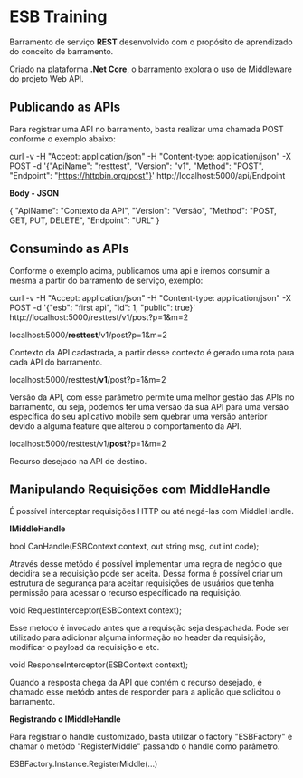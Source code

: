ESB Training
===================


Barramento de serviço **REST** desenvolvido com o propósito de aprendizado do conceito de barramento.

Criado na plataforma **.Net Core**, o barramento explora o uso de Middleware do projeto Web API.

Publicando as APIs
-------
Para registrar uma API no barramento, basta realizar uma chamada POST conforme o exemplo abaixo:


curl -v -H "Accept: application/json" -H "Content-type: application/json" -X POST -d '{"ApiName": "resttest", "Version": "v1", "Method": "POST", "Endpoint": "https://httpbin.org/post"}'  http://localhost:5000/api/Endpoint

**Body - JSON**

{
  "ApiName": "Contexto da API",
  "Version": "Versão",
  "Method": "POST, GET, PUT, DELETE",
  "Endpoint": "URL"
}

Consumindo as APIs
-------
Conforme o exemplo acima, publicamos uma api e iremos consumir a mesma a partir do barramento de serviço, exemplo:

curl -v -H "Accept: application/json" -H "Content-type: application/json" -X POST -d '{"esb": "first api", "id": 1, "public": true}'  http://localhost:5000/resttest/v1/post?p=1&m=2

localhost:5000/**resttest**/v1/post?p=1&m=2

Contexto da API cadastrada, a partir desse contexto é gerado uma rota para cada API do barramento.

localhost:5000/resttest/**v1**/post?p=1&m=2

Versão da API, com esse parâmetro permite uma melhor gestão das APIs no barramento, ou seja, podemos ter uma versão da sua API para uma versão específica do seu aplicativo mobile sem quebrar uma versão anterior devido a alguma feature que alterou o comportamento da API.

localhost:5000/resttest/v1/**post**?p=1&m=2

Recurso desejado na API de destino.

Manipulando Requisições com MiddleHandle
-------

É possível interceptar requisições HTTP ou até negá-las com MiddleHandle.

**IMiddleHandle**

bool CanHandle(ESBContext context, out string msg, out int code);

Através desse metódo é possível implementar uma regra de negócio que decidira se a requisição pode ser aceita.
Dessa forma é possível criar um estrutura de segurança para aceitar requisições de usuários que tenha permissão para
acessar o recurso específicado na requisição.

void RequestInterceptor(ESBContext context);

Esse metodo é invocado antes que a requisção seja despachada. Pode ser utilizado para adicionar alguma informação no header
da requisição, modificar o payload da requisição e etc.

void ResponseInterceptor(ESBContext context);

Quando a resposta chega da API que contém o recurso desejado, é chamado esse metódo antes de responder para a aplição que solicitou o barramento.

**Registrando o IMiddleHandle**

Para registrar o handle customizado, basta utilizar o factory "ESBFactory" e chamar o metódo "RegisterMiddle" passando o handle como parâmetro.

ESBFactory.Instance.RegisterMiddle(...)
